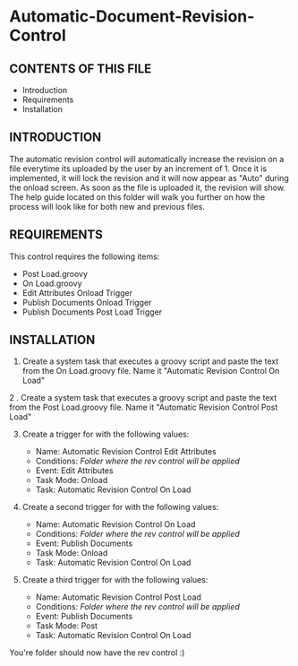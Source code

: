 # Automatic-Document-Revision-Control

CONTENTS OF THIS FILE
---------------------

 * Introduction
 * Requirements
 * Installation


INTRODUCTION
------------

The automatic revision control will automatically increase the revision on a file everytime its uploaded by the user by an increment of 1. Once it is implemented, it will lock the revision and it will now appear as "Auto" during the onload screen. As soon as the file is uploaded it, the revision will show. The help guide located on this folder will walk you further on how the process will look like for both new and previous files. 



REQUIREMENTS
------------

This control requires the following items:

 * Post Load.groovy
 * On Load.groovy
 * Edit Attributes Onload Trigger
 * Publish Documents Onload Trigger
 * Publish Documents Post Load Trigger


INSTALLATION
------------
 
 1. Create a system task that executes a groovy script and paste the text from the On Load.groovy file. Name it "Automatic Revision Control On Load"

 2 . Create a system task that executes a groovy script and paste the text from the Post Load.groovy file. Name it "Automatic Revision Control Post Load"

 3. Create a trigger for with the following values: 
	- Name: Automatic Revision Control Edit Attributes
	- Conditions: *Folder where the rev control will be applied*
	- Event: Edit Attributes
	- Task Mode: Onload
	- Task: Automatic Revision Control On Load

 3. Create a second trigger for with the following values: 
	- Name: Automatic Revision Control On Load
	- Conditions: *Folder where the rev control will be applied*
	- Event: Publish Documents
	- Task Mode: Onload
	- Task: Automatic Revision Control On Load

 4. Create a third trigger for with the following values: 
	- Name: Automatic Revision Control Post Load 
	- Conditions: *Folder where the rev control will be applied*
	- Event: Publish Documents
	- Task Mode: Post
	- Task: Automatic Revision Control On Load

You're folder should now have the rev control :)
